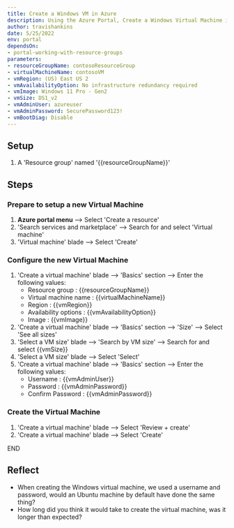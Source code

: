 ```yaml
---
title: Create a Windows VM in Azure
description: Using the Azure Portal, Create a Windows Virtual Machine in Azure
author: travishankins
date: 5/25/2022
env: portal
dependsOn:
- portal-working-with-resource-groups
parameters:
- resourceGroupName: contosoResourceGroup
- virtualMachineName: contosoVM
- vmRegion: (US) East US 2
- vmAvailabilityOption: No infrastructure redundancy required
- vmImage: Windows 11 Pro - Gen2
- vmSize: DS1_v2
- vmAdminUser: azureuser
- vmAdminPassword: SecurePassword123!
- vmBootDiag: Disable
---
```


## Setup

1. A 'Resource group' named '{{resourceGroupName}}'

## Steps

### Prepare to setup a new Virtual Machine

1. **Azure portal menu** --> Select 'Create a resource'
2. 'Search services and marketplace' --> Search for and select 'Virtual machine'
3. 'Virtual machine' blade --> Select 'Create'

### Configure the new Virtual Machine

1. 'Create a virtual machine' blade --> 'Basics' section --> Enter the following values:
   - Resource group : {{resourceGroupName}}
   - Virtual machine name : {{virtualMachineName}}
   - Region : {{vmRegion}}
   - Availability options : {{vmAvailabilityOption}}
   - Image : {{vmImage}}
2. 'Create a virtual machine' blade --> 'Basics' section --> 'Size' --> Select 'See all sizes'
3. 'Select a VM size' blade --> 'Search by VM size' --> Search for and select {{vmSize}}
4. 'Select a VM size' blade --> Select 'Select'
5. 'Create a virtual machine' blade --> 'Basics' section --> Enter the following values:
   - Username : {{vmAdminUser}}
   - Password : {{vmAdminPassword}}
   - Confirm Password : {{vmAdminPassword}}

### Create the Virtual Machine

1. 'Create a virtual machine' blade --> Select 'Review + create'
2. 'Create a virtual machine' blade --> Select 'Create'

END

## Reflect

- When creating the Windows virtual machine, we used a username and password, would an Ubuntu machine by default have done the same thing?
- How long did you think it would take to create the virtual machine, was it longer than expected?

